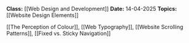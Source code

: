 **Class:** [[Web Design and Development]]
**Date:** 14-04-2025
**Topics:** [[Website Design Elements]]

[[The Perception of Colour]], [[Web Typography]], [[Website Scrolling Patterns]], [[Fixed vs. Sticky Navigation]]


